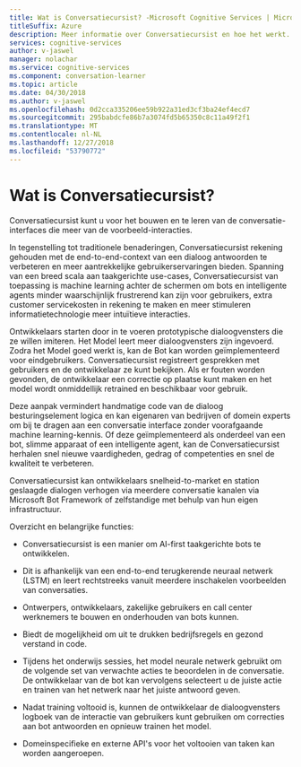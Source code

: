 ```yaml
---
title: Wat is Conversatiecursist? -Microsoft Cognitive Services | Microsoft Docs
titleSuffix: Azure
description: Meer informatie over Conversatiecursist en hoe het werkt.
services: cognitive-services
author: v-jaswel
manager: nolachar
ms.service: cognitive-services
ms.component: conversation-learner
ms.topic: article
ms.date: 04/30/2018
ms.author: v-jaswel
ms.openlocfilehash: 0d2cca335206ee59b922a31ed3cf3ba24ef4ecd7
ms.sourcegitcommit: 295babdcfe86b7a3074fd5b65350c8c11a49f2f1
ms.translationtype: MT
ms.contentlocale: nl-NL
ms.lasthandoff: 12/27/2018
ms.locfileid: "53790772"
---
```

# <a name="what-is-conversation-learner"></a>Wat is Conversatiecursist?

Conversatiecursist kunt u voor het bouwen en te leren van de conversatie-interfaces die meer van de voorbeeld-interacties. 

In tegenstelling tot traditionele benaderingen, Conversatiecursist rekening gehouden met de end-to-end-context van een dialoog antwoorden te verbeteren en meer aantrekkelijke gebruikerservaringen bieden. Spanning van een breed scala aan taakgerichte use-cases, Conversatiecursist van toepassing is machine learning achter de schermen om bots en intelligente agents minder waarschijnlijk frustrerend kan zijn voor gebruikers, extra customer servicekosten in rekening te maken en meer stimuleren informatietechnologie meer intuïtieve interacties.

Ontwikkelaars starten door in te voeren prototypische dialoogvensters die ze willen imiteren. Het Model leert meer dialoogvensters zijn ingevoerd. Zodra het Model goed werkt is, kan de Bot kan worden geïmplementeerd voor eindgebruikers. Conversatiecursist registreert gesprekken met gebruikers en de ontwikkelaar ze kunt bekijken. Als er fouten worden gevonden, de ontwikkelaar een correctie op plaatse kunt maken en het model wordt onmiddellijk retrained en beschikbaar voor gebruik.

Deze aanpak vermindert handmatige code van de dialoog besturingselement logica en kan eigenaren van bedrijven of domein experts om bij te dragen aan een conversatie interface zonder voorafgaande machine learning-kennis. Of deze geïmplementeerd als onderdeel van een bot, slimme apparaat of een intelligente agent, kan de Conversatiecursist herhalen snel nieuwe vaardigheden, gedrag of competenties en snel de kwaliteit te verbeteren. 

Conversatiecursist kan ontwikkelaars snelheid-to-market en station geslaagde dialogen verhogen via meerdere conversatie kanalen via Microsoft Bot Framework of zelfstandige met behulp van hun eigen infrastructuur.

Overzicht en belangrijke functies:

- Conversatiecursist is een manier om AI-first taakgerichte bots te ontwikkelen.

- Dit is afhankelijk van een end-to-end terugkerende neuraal netwerk (LSTM) en leert rechtstreeks vanuit meerdere inschakelen voorbeelden van conversaties. 

- Ontwerpers, ontwikkelaars, zakelijke gebruikers en call center werknemers te bouwen en onderhouden van bots kunnen. 

- Biedt de mogelijkheid om uit te drukken bedrijfsregels en gezond verstand in code.

- Tijdens het onderwijs sessies, het model neurale netwerk gebruikt om de volgende set van verwachte acties te beoordelen in de conversatie. De ontwikkelaar van de bot kan vervolgens selecteert u de juiste actie en trainen van het netwerk naar het juiste antwoord geven.
 
- Nadat training voltooid is, kunnen de ontwikkelaar de dialoogvensters logboek van de interactie van gebruikers kunt gebruiken om correcties aan bot antwoorden en opnieuw trainen het model. 

- Domeinspecifieke en externe API's voor het voltooien van taken kan worden aangeroepen.

